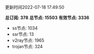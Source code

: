 更新时间2022-07-18 17:49:50

**总订阅: 378**
**总节点: 15503**
**有效节点: 3336**
- ss节点: 1034
- ssr节点: 13
- v2ray节点: 1965
- trojan节点: 324
